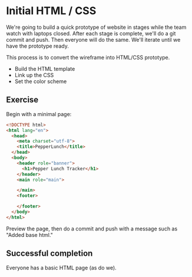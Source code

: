 # Initial HTML / CSS

We're going to build a quick prototype of website in stages while the team watch with laptops closed. After each stage is complete, we'll do a git commit and push. Then everyone will do the same. We'll iterate until we have the prototype ready.

This process is to convert the wireframe into HTML/CSS prototype.

- Build the HTML template
- Link up the CSS
- Set the color scheme

## Exercise

Begin with a minimal page:

```html
<!DOCTYPE html>
<html lang="en">
  <head>
    <meta charset="utf-8">
    <title>PepperLunch</title>
  </head>
  <body>
    <header role="banner">
      <h1>Pepper Lunch Tracker</h1>
    </header>
    <main role="main">

    </main>
    <footer>

    </footer>
  </body>
</html>
```

Preview the page, then do a commit and push with a message such as "Added base html."

## Successful completion

Everyone has a basic HTML page (as do we).

